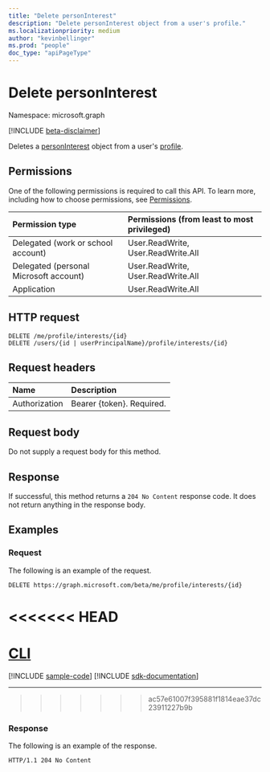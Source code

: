 ```yaml
---
title: "Delete personInterest"
description: "Delete personInterest object from a user's profile."
ms.localizationpriority: medium
author: "kevinbellinger"
ms.prod: "people"
doc_type: "apiPageType"
---
```


# Delete personInterest

Namespace: microsoft.graph

[!INCLUDE [beta-disclaimer](../../includes/beta-disclaimer.md)]

Deletes a [personInterest](../resources/personinterest.md) object from a user's [profile](../resources/profile.md).

## Permissions

One of the following permissions is required to call this API. To learn more, including how to choose permissions, see [Permissions](/graph/permissions-reference).

| Permission type                        | Permissions (from least to most privileged) |
|:---------------------------------------|:--------------------------------------------|
| Delegated (work or school account)     | User.ReadWrite, User.ReadWrite.All          |
| Delegated (personal Microsoft account) | User.ReadWrite, User.ReadWrite.All          |
| Application                            | User.ReadWrite.All                          |

## HTTP request

<!-- { "blockType": "ignored" } -->

```http
DELETE /me/profile/interests/{id}
DELETE /users/{id | userPrincipalName}/profile/interests/{id}
```

## Request headers

| Name           |Description                  |
|:---------------|:----------------------------|
| Authorization  | Bearer {token}. Required.   |

## Request body

Do not supply a request body for this method.

## Response

If successful, this method returns a `204 No Content` response code. It does not return anything in the response body.

## Examples

### Request

The following is an example of the request.

<!-- {
  "blockType": "request",
  "name": "delete_personinterest"
}-->

```http
DELETE https://graph.microsoft.com/beta/me/profile/interests/{id}
```

<<<<<<< HEAD
=======
# [CLI](#tab/cli)
[!INCLUDE [sample-code](../includes/snippets/cli/delete-personinterest-cli-snippets.md)]
[!INCLUDE [sdk-documentation](../includes/snippets/snippets-sdk-documentation-link.md)]

---

>>>>>>> ac57e61007f395881f1814eae37dc23911227b9b
### Response

The following is an example of the response.

<!-- {
  "blockType": "response",
  "truncated": true
} -->

```http
HTTP/1.1 204 No Content
```


